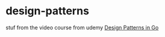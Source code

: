 # design-patterns

stuf from the video course from udemy [Design Patterns in Go](https://gympass.udemy.com/course/design-patterns-go/)
